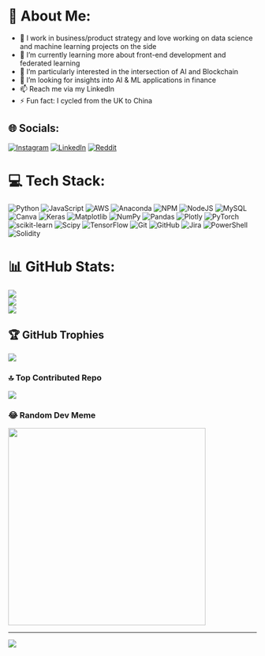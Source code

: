 # 💫 About Me:
- 🔭 I work in business/product strategy and love working on data science and machine learning projects on the side
- 🌱 I’m currently learning more about front-end development and federated learning
- 👯 I’m particularly interested in the intersection of AI and Blockchain
- 🤔 I’m looking for insights into AI & ML applications in finance
- 📫 Reach me via my LinkedIn
- ⚡ Fun fact: I cycled from the UK to China

## 🌐 Socials:
[![Instagram](https://img.shields.io/badge/Instagram-%23E4405F.svg?logo=Instagram&logoColor=white)](https://instagram.com/suni_adventures) [![LinkedIn](https://img.shields.io/badge/LinkedIn-%230077B5.svg?logo=linkedin&logoColor=white)](https://linkedin.com/in/sunilkandola) [![Reddit](https://img.shields.io/badge/Reddit-%23FF4500.svg?logo=Reddit&logoColor=white)](https://reddit.com/user/suni639) 

# 💻 Tech Stack:
![Python](https://img.shields.io/badge/python-3670A0?style=plastic&logo=python&logoColor=ffdd54) ![JavaScript](https://img.shields.io/badge/javascript-%23323330.svg?style=plastic&logo=javascript&logoColor=%23F7DF1E) ![AWS](https://img.shields.io/badge/AWS-%23FF9900.svg?style=plastic&logo=amazon-aws&logoColor=white) ![Anaconda](https://img.shields.io/badge/Anaconda-%2344A833.svg?style=plastic&logo=anaconda&logoColor=white) ![NPM](https://img.shields.io/badge/NPM-%23CB3837.svg?style=plastic&logo=npm&logoColor=white) ![NodeJS](https://img.shields.io/badge/node.js-6DA55F?style=plastic&logo=node.js&logoColor=white) ![MySQL](https://img.shields.io/badge/mysql-4479A1.svg?style=plastic&logo=mysql&logoColor=white) ![Canva](https://img.shields.io/badge/Canva-%2300C4CC.svg?style=plastic&logo=Canva&logoColor=white) ![Keras](https://img.shields.io/badge/Keras-%23D00000.svg?style=plastic&logo=Keras&logoColor=white) ![Matplotlib](https://img.shields.io/badge/Matplotlib-%23ffffff.svg?style=plastic&logo=Matplotlib&logoColor=black) ![NumPy](https://img.shields.io/badge/numpy-%23013243.svg?style=plastic&logo=numpy&logoColor=white) ![Pandas](https://img.shields.io/badge/pandas-%23150458.svg?style=plastic&logo=pandas&logoColor=white) ![Plotly](https://img.shields.io/badge/Plotly-%233F4F75.svg?style=plastic&logo=plotly&logoColor=white) ![PyTorch](https://img.shields.io/badge/PyTorch-%23EE4C2C.svg?style=plastic&logo=PyTorch&logoColor=white) ![scikit-learn](https://img.shields.io/badge/scikit--learn-%23F7931E.svg?style=plastic&logo=scikit-learn&logoColor=white) ![Scipy](https://img.shields.io/badge/SciPy-%230C55A5.svg?style=plastic&logo=scipy&logoColor=%white) ![TensorFlow](https://img.shields.io/badge/TensorFlow-%23FF6F00.svg?style=plastic&logo=TensorFlow&logoColor=white) ![Git](https://img.shields.io/badge/git-%23F05033.svg?style=plastic&logo=git&logoColor=white) ![GitHub](https://img.shields.io/badge/github-%23121011.svg?style=plastic&logo=github&logoColor=white) ![Jira](https://img.shields.io/badge/jira-%230A0FFF.svg?style=plastic&logo=jira&logoColor=white) ![PowerShell](https://img.shields.io/badge/PowerShell-%235391FE.svg?style=plastic&logo=powershell&logoColor=white) ![Solidity](https://img.shields.io/badge/Solidity-%23363636.svg?style=plastic&logo=solidity&logoColor=white)
# 📊 GitHub Stats:
![](https://github-readme-stats.vercel.app/api?username=suni639&theme=dark&hide_border=false&include_all_commits=false&count_private=false)<br/>
![](https://github-readme-streak-stats.herokuapp.com/?user=suni639&theme=dark&hide_border=false)<br/>
![](https://github-readme-stats.vercel.app/api/top-langs/?username=suni639&theme=dark&hide_border=false&include_all_commits=false&count_private=false&layout=compact)

## 🏆 GitHub Trophies
![](https://github-profile-trophy.vercel.app/?username=suni639&theme=alduin&no-frame=false&no-bg=false&margin-w=4)

### 🔝 Top Contributed Repo
![](https://github-contributor-stats.vercel.app/api?username=suni639&limit=5&theme=dark&combine_all_yearly_contributions=true)

### 😂 Random Dev Meme
<img src='https://memer-new.vercel.app/' style="height: 400px;"/>

---
[![](https://visitcount.itsvg.in/api?id=suni639&icon=5&color=0)](https://visitcount.itsvg.in)

<!-- Proudly created with GPRM ( https://gprm.itsvg.in ) -->
